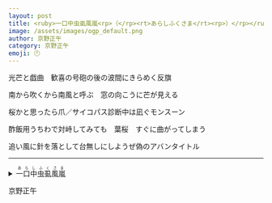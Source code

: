 ```yaml
---
layout: post
title: <ruby>一口中虫虱風嵐<rp>（</rp><rt>あらしふくさま</rt><rp>）</rp></ruby>
image: /assets/images/ogp_default.png
author: 京野正午
category: 京野正午
emoji: 🕛
---
```


<div class="tanka-area"><div class="tanka">
<p>光芒と戯曲　歓喜の号砲の後の波間にきらめく反旗</p>
<p>南から吹くから南風と呼ぶ　窓の向こうに芒が見える</p>
<p>桜かと思ったら爪／サイコパス診断中は凪ぐモンスーン</p>
<p>酢飯用うちわで対峙してみても　葉桜　すぐに曲がってしまう</p>
<p>追い風に針を落として台無しにしようぜ偽のアバンタイトル</p></div></div>

---

<details><summary><ruby>一口中虫虱風嵐<rp>（</rp><rt>あらしふくさま</rt><rp>）</rp></ruby></summary>
光芒と戯曲　歓喜の号砲の後の波間にきらめく反旗<br/>南から吹くから南風と呼ぶ　窓の向こうに芒が見える<br/>桜かと思ったら爪／サイコパス診断中は凪ぐモンスーン<br/>酢飯用うちわで対峙してみても　葉桜　すぐに曲がってしまう<br/>追い風に針を落として台無しにしようぜ偽のアバンタイトル<br/>
</details>

京野正午
